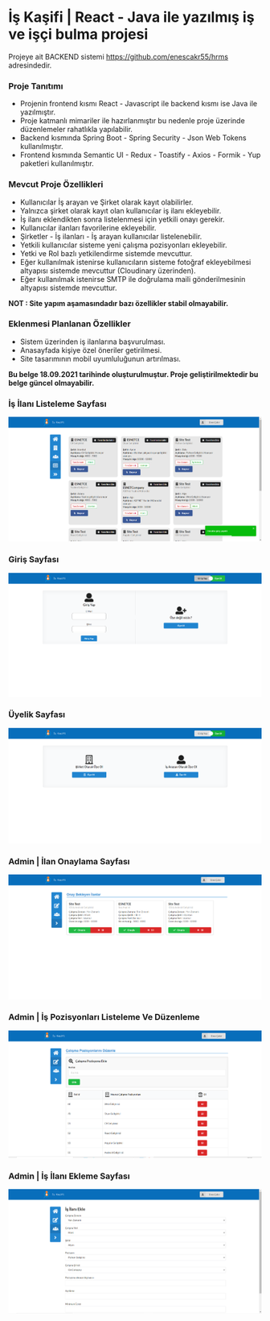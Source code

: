 <h1>İş Kaşifi | React - Java ile yazılmış iş ve işçi bulma projesi</h1>

Projeye ait BACKEND sistemi https://github.com/enescakr55/hrms adresindedir.

### Proje Tanıtımı

- Projenin frontend kısmı React - Javascript ile backend kısmı ise Java ile yazılmıştır.
- Proje katmanlı mimariler ile hazırlanmıştır bu nedenle proje üzerinde düzenlemeler rahatlıkla yapılabilir.
- Backend kısmında Spring Boot - Spring Security - Json Web Tokens kullanılmıştır.
- Frontend kısmında Semantic UI - Redux - Toastify - Axios - Formik - Yup paketleri kullanılmıştır.

### Mevcut Proje Özellikleri

- Kullanıcılar İş arayan ve Şirket olarak kayıt olabilirler.
- Yalnızca şirket olarak kayıt olan kullanıcılar iş ilanı ekleyebilir.
- İş ilanı eklendikten sonra listelenmesi için yetkili onayı gerekir.
- Kullanıcılar ilanları favorilerine ekleyebilir.
- Şirketler - İş ilanları - İş arayan kullanıcılar listelenebilir.
- Yetkili kullanıcılar sisteme yeni çalışma pozisyonları ekleyebilir.
- Yetki ve Rol bazlı yetkilendirme sistemde mevcuttur.
- Eğer kullanılmak istenirse kullanıcıların  sisteme fotoğraf ekleyebilmesi altyapısı sistemde mevcuttur (Cloudinary üzerinden).
- Eğer kullanılmak istenirse SMTP ile doğrulama maili gönderilmesinin altyapısı sistemde mevcuttur.

**NOT : Site yapım aşamasındadır bazı özellikler stabil olmayabilir.**

### Eklenmesi Planlanan Özellikler

- Sistem üzerinden iş ilanlarına başvurulması.
- Anasayfada kişiye özel öneriler getirilmesi.
- Site tasarımının mobil uyumluluğunun artırılması.

**Bu belge 18.09.2021 tarihinde oluşturulmuştur. Proje geliştirilmektedir bu belge güncel olmayabilir.**


<h3>İş İlanı Listeleme Sayfası</h3>

![1](https://raw.githubusercontent.com/enescakr55/HRMS-Frontend/master/OrnekResimler/jobadvert-list.png)

<h3>Giriş Sayfası</h3>

![1](https://raw.githubusercontent.com/enescakr55/HRMS-Frontend/master/OrnekResimler/sign-in.png)

<h3>Üyelik Sayfası</h3>

![1](https://raw.githubusercontent.com/enescakr55/HRMS-Frontend/master/OrnekResimler/sign-up.png)

<h3>Admin | İlan Onaylama Sayfası</h3>

![1](https://raw.githubusercontent.com/enescakr55/HRMS-Frontend/master/OrnekResimler/job-approve-adminPage.png)

<h3>Admin | İş Pozisyonları Listeleme Ve Düzenleme</h3>

![1](https://github.com/enescakr55/HRMS-Frontend/blob/master/OrnekResimler/job-roles-adminPage.png)

<h3>Admin | İş İlanı Ekleme Sayfası</h3>

![1](https://github.com/enescakr55/HRMS-Frontend/blob/master/OrnekResimler/add-job-advert-adminPage.png)
